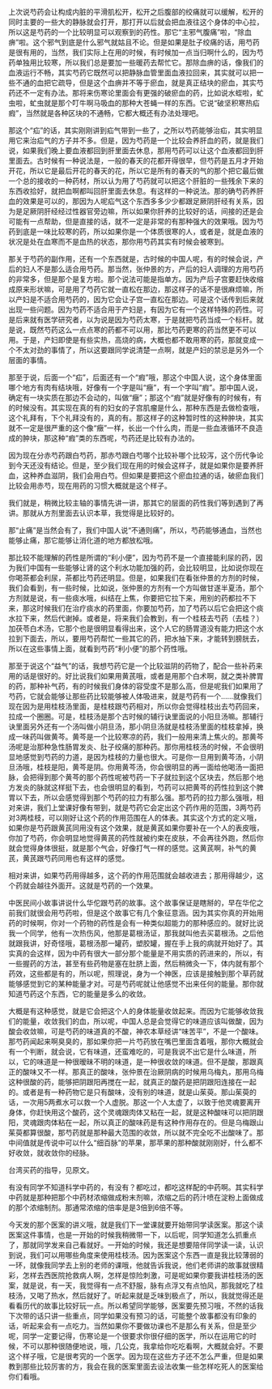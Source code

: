 上次说芍药会让构成内脏的平滑肌松开，松开之后腹部的绞痛就可以缓解，松开的同时主要的一些大的静脉就会打开，那打开以后就会把血液往这个身体的中心拉，所以这是芍药的一个比较明显可以观察到的药性。那它“主邪气腹痛”啦，“除血痹”啦。这个邪气到底是什么邪气就姑且不论。但是如果是肚子绞痛的话，用芍药是很有用的，当然，我们实际上在用的时候，有时候加一点当归啊什么的，因为芍药单独用比较寒，所以我们总是要加一些暖药去帮忙它。那除血痹的话，像我们的血液运行不畅，其实芍药它既然可以把静脉血管里面血液拉回来，其实就可以把一些不通的血把它疏导，但是这个血痹并不等于瘀血，就是真正结块的瘀血，其实芍药还不一定有办法。那将来伤寒论里面会有更强的破瘀血的药，比如说水蛭啦，虻虫啦，虻虫就是那个叮牛啊马吸血的那种大苍蝇一样的东西。它说“破坚积寒热疝瘕”，当然就是各种区块的不通畅，它都大概还有办法处理吧。

那这个“疝”的话，其实刚刚讲到疝气带到一些了，之所以芍药能够治疝，其实明显用它来治疝气的方子并不多。但是，因为芍药是一个比较会养肝血的药，就是我们说，如果我们晚上要血液都回到肝里面去休息，那用芍药可以让这个血液都回到肝里面去。古时候有一种说法是，一般的春天的花都开得很早，但芍药是五月才开始开花，所以它是最后开花的春天的花，所以它是所有的春天的气的那个把它最后做一个总的接收的一种药材，所以认为用了芍药就可以把这个肝脏的一些残余下来的东西收拾好，就把血啊都叫回肝里面去休息。有这样的一种说法。那的确芍药养肝血的效果是可以的，那因为人呢疝气这个东西多多少少都跟足厥阴肝经有关系，因为是足厥阴肝经经过性器官旁边嘛，所以如果你肝养的比较好的话，间接的还是会可能有一点帮助，但是直接的话，就不一定是非常的有那种强大的效果哦。因为芍药到底是一味比较寒的药，所以如果你是一个体质很寒的人，或者是，就是血液的状况是处在血寒而不是血热的状态，那你用芍药其实有时候会被寒到。

那关于芍药的副作用，还有一个东西就是，古时候的中国人呢，有的时候会说，产后的妇人不是那么适合用芍药。那当然，张仲景的方，产后的妇人调理的方用芍药的非常多，但是那个是复方啦。那个说法可能是指单方。因为产后子宫要赶快收缩成原来形状嘛，可是用了芍药它就一直松在那边，那这样子的话不是很麻烦嘛，所以产妇是不适合用芍药的，因为它会让子宫一直松在那边。可是这个话传到后来就出现一些问题。因为芍药不适合用于产妇是，有因为它有一个这样特殊的药性。可是后来就有医学研究者，以为说是因为芍药太寒，于是就把芍药当成一个标杆。就是说，既然芍药这么一点点寒的药都不可以用，那比芍药更寒的药当然更不可以用。于是，产妇即使是有些实热，高烧的病，大概也都不敢用寒的药，那就变成一个不太对劲的事情了，所以这要跟同学说清楚一点啊，就是产妇的禁忌是另外一个层面的事情。

那至于说，后面一个“疝”，后面还有一个“瘕”哦，那这个中国人说，这个身体里面哪个地方有肉有结块哦，好像有一个字是叫“癥”，有一个字叫“瘕”。那中国人说，确定有一块实质在那边不会动的，叫做“癥”；那这个“瘕”就是好像有的时候有，有的时候没有。其实现在真的有的妇女的子宫肌瘤是什么，那种东西是去做检查哦，这个礼拜有，下个礼拜没有的，真的有。那这样子的这种暂时性的这种肿块，其实就不一定是很严重的这个像“癥”一样，长出一个什么肉，而是一些血液循环不良造成的肿块，那这种“瘕”类的东西呢，芍药还是比较有办法的。

因为现在分赤芍药跟白芍药，那赤芍跟白芍哪个比较补哪个比较泻，这个历代争论到今天还没有结论。但是，至少我们现在用的时候会这样子，就是如果你是要养肝血，这种养血滋阴，我们会用白芍。但如果是要把这个瘀血拉通的话，破瘀血我们比较会用赤芍，现在用药的习惯大概就是这个样子。

我们就是，稍微比较主轴的事情先讲一讲，那其它的层面的药性我们等到遇到了再讲。那就从方剂里面去认识本草，我觉得是比较好的。

那“止痛”是当然会有了，我们中国人说“不通则痛”，所以，芍药能够通血，当然也能够止痛，那它能够让消化道的地方都放松哦。

那比较不能理解的药性是所谓的“利小便”，因为芍药不是一个直接能利尿的药，因为我们中国有一些能够让肾的这个利水功能加强的药，会比较明显，比如说你现在你喝茶都会利尿，茶都比芍药还明显。但是，如果我们在看张仲景的方剂的时候，我们会看到，有一些时候，比如说，张仲景的方剂有一个方叫做甘遂半夏汤，那个方剂就是说，有一些痰水哦，纠结在上焦，你要把它拉下来，用别的药都拉不下来，那这时候我们在治疗痰水的药里面，你要加芍药，加了芍药以后它会把这个痰水拉下来，然后代谢掉。或者是，将来我们会教到，有一个桂枝去芍药（去桂？）加茯苓白术汤，它那个也是很明显看得出来，这个人它的肠胃道没有能力把这个水拉到下面去，所以，要用芍药帮忙一些其它的药，把水抽下来，才能转到膀胱去，所以在这些事情上面，就看到芍药“利小便”的那个药性哦。

那至于说这个“益气”的话，我想芍药它是一个比较滋阴的药物了，配合一些补药来用的话是很好的。好比说我们如果用黄芪哦，或者是用那个白术啊，就之类补脾胃的药，那种补气药，有的时候我们身体的容受度不是那么高，但是呢我们如果用了芍药，它就会能够让那些药比较能够被人体吸进来，就是芍药有一个……就像我们现在因为是用桂枝汤里面，是桂枝跟芍药相对，所以你会觉得桂枝出去芍药回来，拉成一个圈圈。可是，桂枝汤是那个古时候的辅行诀里面说的小阳旦汤嘛。那辅行诀里面另外还有一个汤叫做小阴旦汤，那小阴旦汤就是桂枝汤里面的桂枝拿掉，换成一味药叫做黄芩。黄芩是一个比较寒凉的药，我们一般用来清上焦火的。那黄芩汤呢是治那种急性肠胃发炎、肚子绞痛的那种药。那你用桂枝汤的时候，不会很明显地感觉到芍药的力道，是因为桂枝的力量也很大。可是你一旦用到黄芩汤，小阴旦汤哦，桂枝是阳，黄芩是阴。你用黄芩汤，你会很明显的再一面给他喝汤一面把脉，会把得到那个黄芩的那个药性呢被芍药一下子就拉到这个区块去，然后那个地方发炎的脉就这样挺下去，也会很明显的看到，芍药可以把黄芩的药性拉到这个脾胃以下去，所以会感觉得到那个芍药的拉力有那么强。那芍药的拉力那么强哦，相对来讲，我们上堂课好像有带到，就是芍药它会定出这个药作用的范围，3两芍药对3两桂枝，可以刚好让这个药的作用范围在人的体表。其实这个方式的定义哦，如果你是芍药跟黄芪同用没有这个效果，就是黄芪如果你要补在一个人的表皮哦，你加了芍药，你会明显地觉得黄芪的药性就被约束在皮肤，不会再往外跑，然后你就会觉得身体很挺，就是那个气会，好像打气一样的感觉。这黄芪啊，补气的黄芪，黄芪跟芍药同用也有这样的感觉。

相对来讲，如果芍药用得越多，这个药的作用范围就会越收进去；那用得越少，这个药就会越往外面开。这就是芍药的一个效果。

中医民间小故事讲说什么华佗跟芍药的故事。这个故事保证是瞎掰的，早在华佗之前我们就很会用芍药啦，但是这个故事它有几个象征意涵。因为其实你真的开始用药的时候啊，你对一个药物的药性是会有一种类似超能力的那种感应的。就好比说我一个同学，他有一次热伤风，他那是葛根汤证，那我就叫他去买葛根汤。之后他就跟我讲，好奇怪哦，葛根汤那一罐药，塑胶罐，握在手上我的病就开始好了。其实真的会这样，因为中药有很大一部分那个能量是不用实质的药进来的，所以，有一些握药的方法，甚至有些药物是塞在肚脐上面，然后稍微灸一下，体内就有那个药效，这些都是有的，所以呢，照理说，身为一个神医，应该是接触到那个草药就能够感觉到它的某种能量才对。可是芍药呢就让他感觉不出来任何的能量。那你就知道芍药这个东西，它的能量是多么的收敛。

大概是有这种感觉，就是它会把这个人的身体能量收敛起来。而因为它能够收敛我们的能量，收敛我们的血，所以呢，中国人总是会觉得它的味道应该叫做酸，因为酸会收敛嘛，可是芍药的味道真的不酸，神农本草经讲“味苦平”，不是一个酸味。那芍药闻起来啊臭臭的，那如果你把一片芍药放在嘴巴里面含着哦，那你大概就会有一个判断，就会说，它有味道，还蛮难吃的，可是我说不出它是什么味道，所以，它的味道是一种很暧昧不明的味道，是一种很收敛的味道。但不是酸，那跟真正的酸味又不一样。那真正的酸味，张仲景在治厥阴病的时候用乌梅丸，那用乌梅这种很酸的药，能够把阴跟阳再搅在一起，就真正的酸药是把阴跟阳连接在一起的。或者是有一种药物它是只有酸味，没有别的味道，就是山茱萸。那山茱萸的话，一次用5两煮水可以救一个人虚脱。那这一个人太虚了，以致于他灵魂要离开身体，你赶快用这个酸药，这个灵魂跟肉体又粘在一起，就是这种酸味可以把阴跟阳，灵魂跟肉体粘在一起，所以真正的酸味药是有这种作用存在的。但是乌梅跟山茱萸都算很酸，那芍药就是那种最大范围的收敛，所以就不完全吃不出酸味了。那中间值就是传说中可以什么“细百脉”的苹果，那苹果的那种酸就刚刚好，什么都不好收敛，就收敛你的经脉。

台湾买药的指导，见原文。

有没有同学不知道科学中药的，有没有？都吃过，都吃这样配的中药啊。其实科学中药就是那种把那个中药材浓缩做成粉末剂嘛，浓缩之后的药汁喷在淀粉上面做成的那个浓缩制剂。那通常浓缩的倍率是是3倍到6倍不等。

今天发的那个医案的讲义哦，就是我们下一堂课就要开始带同学读医案。那这个读医案这件事情，也是一开始的时候我稍微带一下，以后呢，同学知道怎么抓重点了，那就同学发来自己看就好。一开始的时候，我还是想要陪伴同学读一读，认识到说，我们可以用哪些角度来使用桂枝汤。因为医案这个东西一直是我比较薄弱的一环，就像我同学去上别的老师的课哦，他就告诉我说，他们老师讲的故事就很精彩，怎样去西医院抢救病人啊，怎样是惊险刺激，可是呢如果你要我讲桂枝汤的医案，就是说，有一天，我觉得有一点不舒服，脉有点浮又有点怕风，那我就吃了桂枝汤，又喝了热水，然后就好了。听起来就是乏味到极点了，所以，我就觉得还是看看历代的故事比较好玩一点。所以希望同学能够，医案要先预习哦，不然的话我下次带的话只讲一些重点，同学如果没有预习的话，可能整个故事都没有印象的话，听起来会有一点吃力。当然如果你不要做功课也不是那么有关系，但是至少呢，同学一定要记得，伤寒论是一个很要求你很仔细的医学，所以在运用它的时候，不可以那种很随便地说，哦，几公克，我拿给你吃吃看啊，大概就会好。不要这个样子哦，它是很考究的一个医学。因为现在这些方子还不怎么严重，但是如果教到那些比较厉害的方，我会在我的医案里面去设法收集一些怎样吃死人的医案给你们看哦。
